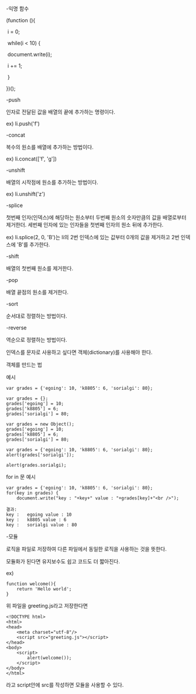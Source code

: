 -익명 함수

(function (){

​	i = 0;

​	while(i < 10) {

​		document.write(i);

​		i += 1;

​	}

})();



-push

인자로 전달된 값을 배열의 끝에 추가하는 명령이다.

ex) li.push('f')



-concat

복수의 원소를 배열에 추가하는 방법이다.

 ex) li.concat(['f', 'g'])



-unshift

배열의 시작점에 원소를 추가하는 방법이다.

ex) li.unshift('z')



-splice

첫번째 인자(인덱스)에 해당하는 원소부터 두번째 원소의 숫자만큼의 값을 배열로부터 제거한더. 세번째 인자에 있는 인자들을 첫번째 인자의 원소 뒤에 추가한다.

ex) li.splice(2, 0, 'B')는 li의 2번 인덱스에 있는 값부터 0개의 값을 제거하고 2번 인덱스에 'B'를 추가한다.



-shift

배열의 첫번째 원소를 제거한다.



-pop

배열 끝점의 원소를 제거한다.



-sort

순서대로 정렬하는 방법이다.



-reverse

역순으로 정렬하는 방법이다.



인덱스를 문자로 사용하고 싶다면 객체(dictionary)를 사용해야 한다.



객체를 만드는 법

예시

```
var grades = {'egoing': 10, 'k8805': 6, 'sorialgi': 80};

var grades = {};
grades['egoing'] = 10;
grades['k8805'] = 6;
grades['sorialgi'] = 80;

var grades = new Object();
grades['egoing'] = 10;
grades['k8805'] = 6;
grades['sorialgi'] = 80;

var grades = {'egoing': 10, 'k8805': 6, 'sorialgi': 80};
alert(grades['sorialgi']);

alert(grades.sorialgi);
```



for in 문 예시

```
var grades = {'egoing': 10, 'k8805': 6, 'sorialgi': 80};
for(key in grades) {
    document.write("key : "+key+" value : "+grades[key]+"<br />");
    
결과:
key :   egoing value : 10
key :   k8805 value : 6
key :   sorialgi value : 80
```



-모듈

로직을 파일로 저장하여 다른 파일에서 동일한 로직을 사용하는 것을 뜻한다.

모듈화가 된다면 유지보수도 쉽고 코드도 더 짧아진다.

ex)

```
function welcome(){
    return 'Hello world';
}
```

위 파일을 greeting.js라고 저장한다면

```
<!DOCTYPE html>
<html>
<head>
    <meta charset="utf-8"/>
    <script src="greeting.js"></script>
</head>
<body>
    <script>
        alert(welcome());
    </script>
</body>
</html>
```

라고 script안에 src를 작성하면 모듈을 사용할 수 있다.



